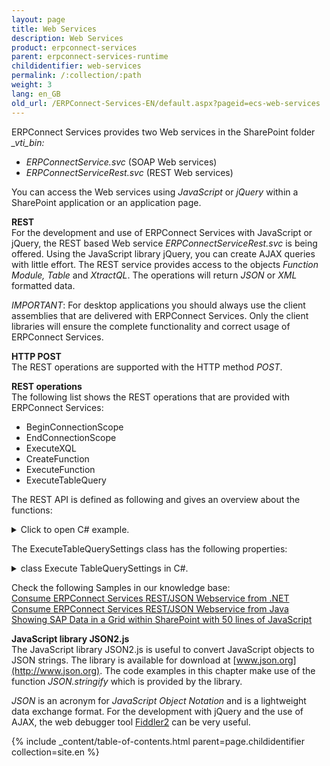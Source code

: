 ```yaml
---
layout: page
title: Web Services
description: Web Services
product: erpconnect-services
parent: erpconnect-services-runtime
childidentifier: web-services
permalink: /:collection/:path
weight: 3
lang: en_GB
old_url: /ERPConnect-Services-EN/default.aspx?pageid=ecs-web-services
---
```


ERPConnect Services provides two Web services in the SharePoint folder *_vti_bin:*

- *ERPConnectService.svc* (SOAP Web services)
- *ERPConnectServiceRest.svc* (REST Web services)

You can access the Web services using *JavaScript* or *jQuery* within a SharePoint application or an application page.

**REST**<br>
For the development and use of ERPConnect Services with JavaScript or jQuery, the REST based Web service *ERPConnectServiceRest.svc* is being offered. Using the JavaScript library jQuery, you can create AJAX queries with little effort.
The REST service provides access to the objects *Function Module, Table* and *XtractQL*. The operations will return *JSON* or *XML* formatted data. 

*IMPORTANT*: For desktop applications you should always use the client assemblies that are delivered with ERPConnect Services. Only the client libraries will ensure the complete functionality and correct usage of ERPConnect Services.

**HTTP POST**<br>
The REST operations are supported with the HTTP method *POST*. 

**REST operations**<br>
The following list shows the REST operations that are provided with ERPConnect Services:
- BeginConnectionScope
- EndConnectionScope
- ExecuteXQL
- CreateFunction
- ExecuteFunction
- ExecuteTableQuery

The REST API is defined as following and gives an overview about the functions:



<details>
<summary>Click to open C# example.</summary>
{% highlight csharp %}
[ServiceContract(Namespace = ERPConnectServiceNamespaces.Contract)]
public interface IERPConnectServiceWSRest
{
  #region Connection Scope Operations
 
  // NOTE: WebMessageBodyStyle.WrappedRequest is not supported for single parameters (see JsonOperationFormatterBehavior)
  [OperationContract]
  [WebInvoke(RequestFormat = WebMessageFormat.Json)]
  ERPExecutionInfo BeginConnectionScope(string applicationName);
 
  [OperationContract]
  [WebInvoke(BodyStyle = WebMessageBodyStyle.WrappedRequest, RequestFormat = WebMessageFormat.Json)]
  ERPExecutionInfo EndConnectionScope(string applicationName, ERPConnectionScope connectionScope);
 
  #endregion
 
  #region XQL Operations
 
  [OperationContract]
  [WebInvoke(BodyStyle = WebMessageBodyStyle.WrappedRequest, RequestFormat = WebMessageFormat.Json)]
  ERPExecutionInfo ExecuteXQL(string applicationName, ERPConnectionScope connectionScope, string query);
 
  #endregion
 
  #region Function Module Operations
 
  [OperationContract]
  [WebInvoke(BodyStyle = WebMessageBodyStyle.WrappedRequest, RequestFormat = WebMessageFormat.Json)]
  ERPExecutionInfo CreateFunction(string applicationName, ERPConnectionScope connectionScope, string name);
 
  [OperationContract]
  [WebInvoke(BodyStyle = WebMessageBodyStyle.WrappedRequest, RequestFormat = WebMessageFormat.Json)]
  ERPExecutionInfo ExecuteFunction(string applicationName, ERPConnectionScope connectionScope, ERPFunction function);
 
  #endregion
 
  #region Table Operations
 
  [OperationContract]
  [WebInvoke(BodyStyle = WebMessageBodyStyle.WrappedRequest, RequestFormat = WebMessageFormat.Json)]
  ERPExecutionInfo ExecuteTableQuery(string applicationName, ERPConnectionScope connectionScope, string tableName, ExecuteTableQuerySettings settings);
 
  #endregion
}
{% endhighlight %}
</details>

The ExecuteTableQuerySettings class has the following properties:



<details>
<summary>class Execute TableQuerySettings in C#.</summary>
{% highlight csharp %}
region class ExecuteTableQuerySettings
public class ExecuteTableQuerySettings
    {
        public int RowSkip { get; set; }
        public int RowCount { get; set; }
        public string WhereClause { get; set; }
        public string OrderClause { get; set; }
        public string CustomFunction { get; set; }
        public bool UseMultibyteExtraction { get; set; }
        public ERPCollection Fields { get; set; }     
    }
#endregion
{% endhighlight %}
</details>

Check the following Samples in our knowledge base:<br> 
[Consume ERPConnect Services REST/JSON Webservice from .NET](https://my.theobald-software.com/index.php?/Knowledgebase/Article/View/109/53/consume-erpconnect-services-restjson-webservice-from-net)<br>
[Consume ERPConnect Services REST/JSON Webservice from Java](https://my.theobald-software.com/index.php?/Knowledgebase/Article/View/110/53/consume-erpconnect-services-restjson-webservice-from-java)<br>
[Showing SAP Data in a Grid within SharePoint with 50 lines of JavaScript](https://my.theobald-software.com/index.php?/Knowledgebase/Article/View/108/53/showing-sap-data-in-a-grid-within-sharepoint-with-50-lines-of-javascript)<br>

**JavaScript library JSON2.js**<br>
The JavaScript library JSON2.js is useful to convert JavaScript objects to JSON strings. The library is available for download at [www.json.org](http://www.json.org). The code examples in this chapter make use of the function *JSON.stringify* which is provided by the library.

*JSON* is an acronym for *JavaScript Object Notation* and is a lightweight data exchange format. For the development with jQuery and the use of AJAX, the web debugger tool [Fiddler2](http://www.fiddler2.com) can be very useful.

{% include _content/table-of-contents.html parent=page.childidentifier collection=site.en %}